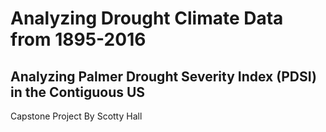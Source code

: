 # Analyzing Drought Climate Data from 1895-2016
## Analyzing Palmer Drought Severity Index (PDSI) in the Contiguous US

Capstone Project
By Scotty Hall
